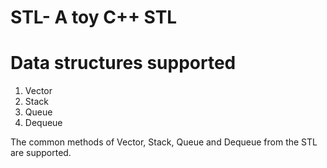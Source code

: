# STL- A toy C++ STL

# Data structures supported
1. Vector
2. Stack
3. Queue
4. Dequeue

The common methods of Vector, Stack, Queue and Dequeue from the STL are supported.


